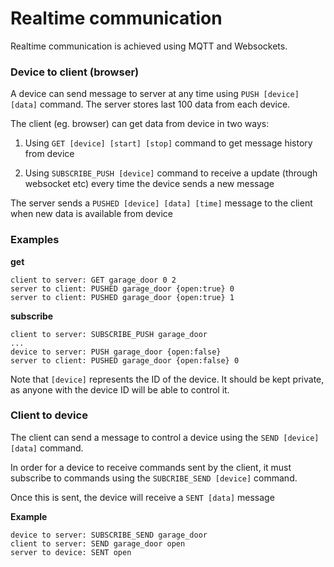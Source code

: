 # Realtime communication

Realtime communication is achieved using MQTT and Websockets.

### Device to client (browser) 

A device can send message to server at any time using `PUSH [device] [data]`
command. The server stores last 100 data from each device.

The client (eg. browser) can get data from device in two ways:

 1. Using `GET [device] [start] [stop]` command to get message history from device
 
 2. Using `SUBSCRIBE_PUSH [device]` command to receive a update (through websocket etc) 
 every time the device sends a new message
 
The server sends a `PUSHED [device] [data] [time]` message to the client when
new data is available from device

### Examples 

**get**
```
client to server: GET garage_door 0 2
server to client: PUSHED garage_door {open:true} 0
server to client: PUSHED garage_door {open:true} 1
```

**subscribe**
```
client to server: SUBSCRIBE_PUSH garage_door
...
device to server: PUSH garage_door {open:false}
server to client: PUSHED garage_door {open:false} 0
```

Note that `[device]` represents the ID of the device. It should be kept private,
as anyone with the device ID will be able to control it.

### Client to device 

The client can send a message to control a device 
using the `SEND [device] [data]` command. 

In order for a device to receive commands sent by the client, it must subscribe
to commands using the `SUBCRIBE_SEND [device]` command. 

Once this is sent,
the device will receive a `SENT [data]` message

**Example**
```
device to server: SUBSCRIBE_SEND garage_door
client to server: SEND garage_door open
server to device: SENT open
```
